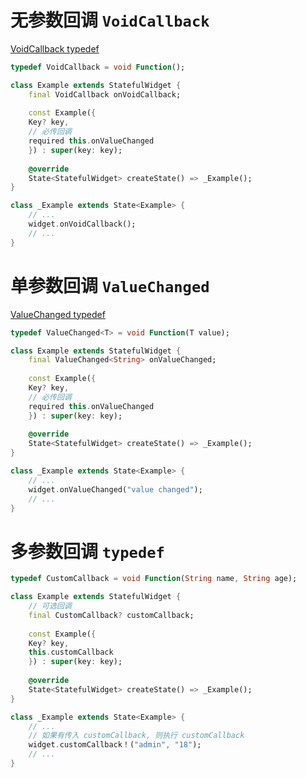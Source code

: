 # 无参数回调 `VoidCallback`

[VoidCallback typedef](https://api.flutter.dev/flutter/dart-ui/VoidCallback.html)

```dart
typedef VoidCallback = void Function();
```

```dart
class Example extends StatefulWidget {
	final VoidCallback onVoidCallback;
	
	const Example({
	Key? key,
	// 必传回调
	required this.onValueChanged
	}) : super(key: key);
	
	@override
	State<StatefulWidget> createState() => _Example();
}

class _Example extends State<Example> {
	// ...
	widget.onVoidCallback();
	// ...
}
```

# 单参数回调 `ValueChanged`

[ValueChanged typedef](https://api.flutter.dev/flutter/foundation/ValueChanged.html)

```dart
typedef ValueChanged<T> = void Function(T value);
```

```dart
class Example extends StatefulWidget {
	final ValueChanged<String> onValueChanged;
	
	const Example({
	Key? key,
	// 必传回调
	required this.onValueChanged
	}) : super(key: key);
	
	@override
	State<StatefulWidget> createState() => _Example();
}

class _Example extends State<Example> {
	// ...
	widget.onValueChanged("value changed");
	// ...
}
```

# 多参数回调 `typedef`

```dart
typedef CustomCallback = void Function(String name, String age);

class Example extends StatefulWidget {
	// 可选回调
	final CustomCallback? customCallback;
	
	const Example({
	Key? key,
	this.customCallback
	}) : super(key: key);
	
	@override
	State<StatefulWidget> createState() => _Example();
}

class _Example extends State<Example> {
	// ...
	// 如果有传入 customCallback, 则执行 customCallback
	widget.customCallback！("admin", "18");
	// ...
}
```